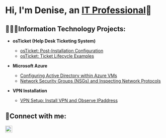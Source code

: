 <h1>Hi, I'm Denise, an <a href="https://linkedin.com/in/denise-henderson-">IT Professional</a>🤗</h1>

<h2> 👩🏾‍💻Information Technology Projects:</h2>

- <b>osTicket (Help Desk Ticketing System)</b>

    - [osTicket: Post-Installation Configuration](https://github.com/tdhndrsn/post-install-config)
  - [osTicket: Ticket Lifecycle Examples](https://github.com/tdhndrsn/ticket-lifecycle)
- <b>Microsoft Azure</b>
  - [Configuring Active Directory within Azure VMs](https://github.com/tdhndrsn/configure-ad)
  - [Network Security Groups (NSGs) and Inspecting Network Protocols](https://github.com/tdhndrsn/azure-network-protocols)
 
- <b>VPN Installation</b>
  - [VPN Setup: Install VPN and Observe IPaddress](https://github.com/tdhndrsn/vpn-setup)

<h2>🤳Connect with me:</h2>

[<img align="left" alt="Josh | LinkedIn" width="22px" src="https://cdn.jsdelivr.net/npm/simple-icons@v3/icons/linkedin.svg" />][linkedin]

[linkedin]: https://www.linkedin.com/in/denise-henderson-/
